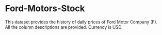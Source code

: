 # Ford-Motors-Stock
This dataset provides the history of daily prices of Ford Motor Company (F). All the column descriptions are provided. Currency is USD.
